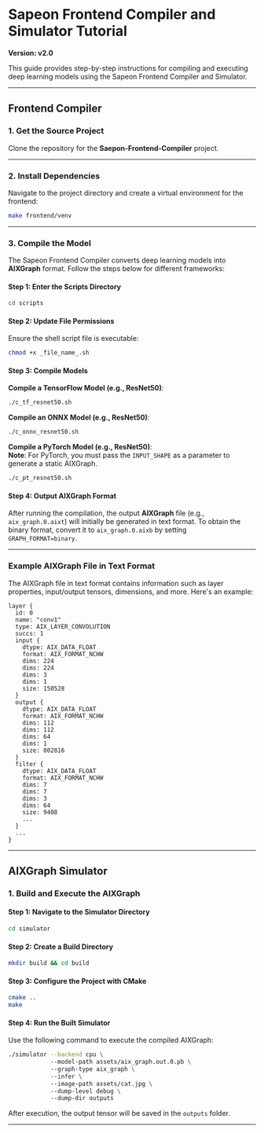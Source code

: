 # Sapeon Frontend Compiler and Simulator Tutorial  
**Version: v2.0**  

This guide provides step-by-step instructions for compiling and executing deep learning models using the Sapeon Frontend Compiler and Simulator.  

---

## Frontend Compiler  

### 1. Get the Source Project  
Clone the repository for the **Saepon-Frontend-Compiler** project.  

---

### 2. Install Dependencies  
Navigate to the project directory and create a virtual environment for the frontend:  

```bash  
make frontend/venv  
```  

---

### 3. Compile the Model  
The Sapeon Frontend Compiler converts deep learning models into **AIXGraph** format. Follow the steps below for different frameworks:  

#### Step 1: Enter the Scripts Directory  
```bash  
cd scripts  
```  

#### Step 2: Update File Permissions  
Ensure the shell script file is executable:  
```bash  
chmod +x _file_name_.sh  
```  

#### Step 3: Compile Models  

**Compile a TensorFlow Model (e.g., ResNet50)**:  
```bash  
./c_tf_resnet50.sh  
```  

**Compile an ONNX Model (e.g., ResNet50)**:  
```bash  
./c_onnx_resnet50.sh  
```  

**Compile a PyTorch Model (e.g., ResNet50)**:  
**Note**: For PyTorch, you must pass the `INPUT_SHAPE` as a parameter to generate a static AIXGraph.  
```bash  
./c_pt_resnet50.sh  
```  

#### Step 4: Output AIXGraph Format
After running the compilation, the output **AIXGraph** file (e.g., `aix_graph.0.aixt`) will initially be generated in text format. To obtain the binary format, convert it to `aix_graph.0.aixb` by setting `GRAPH_FORMAT=binary`.

---

### Example AIXGraph File in Text Format  
The AIXGraph file in text format contains information such as layer properties, input/output tensors, dimensions, and more. Here's an example:  

```plaintext  
layer {  
  id: 0  
  name: "conv1"  
  type: AIX_LAYER_CONVOLUTION  
  succs: 1  
  input {  
    dtype: AIX_DATA_FLOAT  
    format: AIX_FORMAT_NCHW  
    dims: 224  
    dims: 224  
    dims: 3  
    dims: 1  
    size: 150528  
  }  
  output {  
    dtype: AIX_DATA_FLOAT  
    format: AIX_FORMAT_NCHW  
    dims: 112  
    dims: 112  
    dims: 64  
    dims: 1  
    size: 802816  
  }  
  filter {  
    dtype: AIX_DATA_FLOAT  
    format: AIX_FORMAT_NCHW  
    dims: 7  
    dims: 7  
    dims: 3  
    dims: 64  
    size: 9408  
    ...  
  }  
  ...  
}  
```  

---

## AIXGraph Simulator  

### 1. Build and Execute the AIXGraph  

#### Step 1: Navigate to the Simulator Directory  
```bash  
cd simulator  
```  

#### Step 2: Create a Build Directory  
```bash  
mkdir build && cd build  
```  

#### Step 3: Configure the Project with CMake  
```bash  
cmake ..  
make  
```  

#### Step 4: Run the Built Simulator  
Use the following command to execute the compiled AIXGraph:  
```bash  
./simulator --backend cpu \  
            --model-path assets/aix_graph.out.0.pb \  
            --graph-type aix_graph \  
            --infer \  
            --image-path assets/cat.jpg \  
            --dump-level debug \  
            --dump-dir outputs  
```  

After execution, the output tensor will be saved in the `outputs` folder.  

---